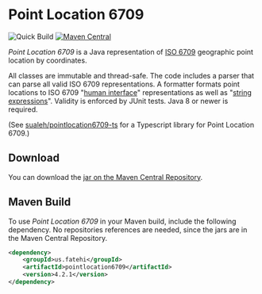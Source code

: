 # Point Location 6709 

![Quick Build](https://github.com/sualeh/pointlocation6709/workflows/Quick%20Build/badge.svg)
[![Maven Central](https://img.shields.io/maven-central/v/us.fatehi/pointlocation6709.svg)](http://search.maven.org/#search%7Cga%7C1%7Cg%3Aus.fatehi%20pointlocation6709)

*Point Location 6709* is a Java representation of [ISO 6709] geographic point location by coordinates. 

All classes are immutable and thread-safe. The code includes a parser that can parse all valid ISO 6709 representations. A formatter formats point locations to ISO 6709 "[human interface]" representations as well as "[string expressions]". Validity is enforced by JUnit tests. Java 8 or newer is required. 

(See [sualeh/pointlocation6709-ts](https://github.com/sualeh/pointlocation6709-ts) for a Typescript library for Point Location 6709.)

## Download

You can download the [jar on the Maven Central Repository].

## Maven Build

To use *Point Location 6709* in your Maven build, include the following dependency. No repositories references are needed, since the jars are in the Maven Central Repository.

```xml
<dependency>
    <groupId>us.fatehi</groupId>
    <artifactId>pointlocation6709</artifactId>
    <version>4.2.1</version>
</dependency>
```


[ISO 6709]: https://en.wikipedia.org/wiki/ISO_6709
[human interface]: https://en.wikipedia.org/wiki/ISO_6709#Representation_at_the_human_interface_.28Annex_D.29
[string expressions]: https://en.wikipedia.org/wiki/ISO_6709#String_expression_.28Annex_H.29
[jar on the Maven Central Repository]: http://search.maven.org/#search%7Cga%7C1%7Ca%3A%22pointlocation6709%22
